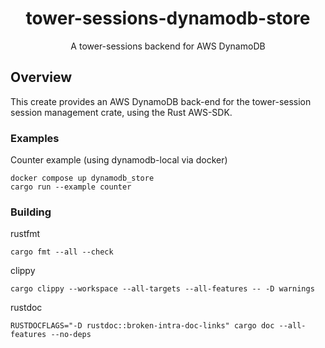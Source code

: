 <h1 align="center">
    tower-sessions-dynamodb-store
</h1>

<p align="center">
    A tower-sessions backend for AWS DynamoDB
</p>

## Overview

This create provides an AWS DynamoDB back-end for the tower-session session management crate, using the Rust AWS-SDK.


### Examples
Counter example (using dynamodb-local via docker)

```
docker compose up dynamodb_store
cargo run --example counter
```


### Building

rustfmt
```
cargo fmt --all --check
```

clippy
```
cargo clippy --workspace --all-targets --all-features -- -D warnings
```

rustdoc
```
RUSTDOCFLAGS="-D rustdoc::broken-intra-doc-links" cargo doc --all-features --no-deps
```

